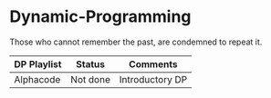 # Dynamic-Programming
Those who cannot remember the past, are condemned to repeat it.

|  DP Playlist | Status | Comments |
| ------------- | ------------- | -------------- |
| Alphacode  | Not done  | Introductory DP |

